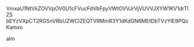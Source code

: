 VmxaU1NtVkZOVVpOV0U1cFVucFdVbFpyVWtOVVJrVjVUVVJXYW1KV1drTlZS
bEYzVXpCT2RGSnVRbUZWClZEQTVRMmR3Y1dKdGN6MEtDbTVzYlE9PQoKamxo

alm